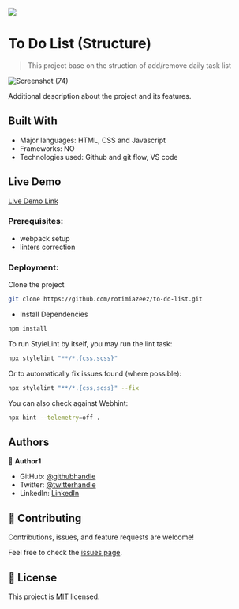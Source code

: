 ![](https://img.shields.io/badge/Microverse-blueviolet)

# To Do List (Structure)

> This project base on the struction of add/remove daily task list

![Screenshot (74)](https://user-images.githubusercontent.com/61976324/149188620-4fc7efe1-9122-4070-a4c6-116d9a2d6082.png)

Additional description about the project and its features.

## Built With

- Major languages: HTML, CSS and Javascript
- Frameworks: NO
- Technologies used: Github and git flow, VS code

## Live Demo

[Live Demo Link](https://livedemo.com)

### Prerequisites: 
- webpack setup
- linters correction 

### Deployment:
Clone the project

```bash
git clone https://github.com/rotimiazeez/to-do-list.git
```

- Install Dependencies

```bash
npm install
```

To run StyleLint by itself, you may run the lint task:

```bash
npx stylelint "**/*.{css,scss}"
```

Or to automatically fix issues found (where possible):

```bash
npx stylelint "**/*.{css,scss}" --fix
```

You can also check against Webhint:

```bash
npx hint --telemetry=off .
```



## Authors

👤 **Author1**

- GitHub: [@githubhandle](https://github.com/githubhandle)
- Twitter: [@twitterhandle](https://twitter.com/twitterhandle)
- LinkedIn: [LinkedIn](https://linkedin.com/in/linkedinhandle)


## 🤝 Contributing

Contributions, issues, and feature requests are welcome!

Feel free to check the [issues page](../../issues/).


## 📝 License

This project is [MIT](./MIT.md) licensed.



